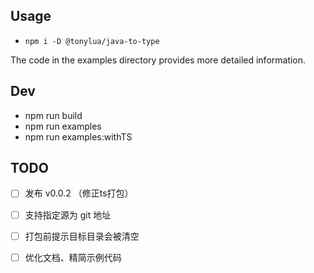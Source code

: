 ## Usage

- `npm i -D @tonylua/java-to-type`

The code in the examples directory provides more detailed information.

## Dev

- npm run build
- npm run examples
- npm run examples:withTS

## TODO

- [ ] 发布 v0.0.2 （修正ts打包）
- [ ] 支持指定源为 git 地址
- [ ] 打包前提示目标目录会被清空
- [ ] 优化文档、精简示例代码

